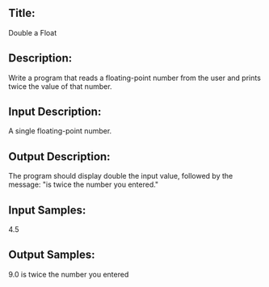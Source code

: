 ## Title:
Double a Float

## Description:
Write a program that reads a floating-point number from the user and prints twice the value of that number.

## Input Description:
A single floating-point number.

## Output Description:
The program should display double the input value, followed by the message: "is twice the number you entered."

## Input Samples:
4.5

## Output Samples:
9.0 is twice the number you entered

